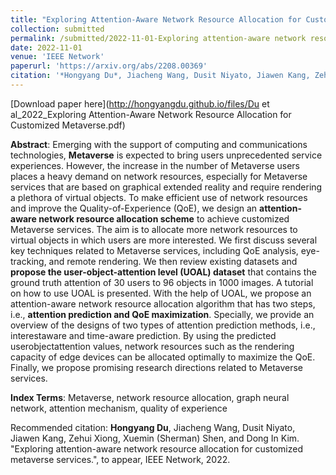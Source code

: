 ```yaml
---
title: "Exploring Attention-Aware Network Resource Allocation for Customized Metaverse Services"
collection: submitted
permalink: /submitted/2022-11-01-Exploring attention-aware network resource allocation for customized metaverse services
date: 2022-11-01
venue: 'IEEE Network'
paperurl: 'https://arxiv.org/abs/2208.00369'
citation: '*Hongyang Du*, Jiacheng Wang, Dusit Niyato, Jiawen Kang, Zehui Xiong, Xuemin (Sherman) Shen, and Dong In Kim. "Exploring attention-aware network resource allocation for customized metaverse services.", to appear, IEEE Network, 2022.'
---
```


[Download paper here](http://hongyangdu.github.io/files/Du et al_2022_Exploring Attention-Aware Network Resource Allocation for Customized Metaverse.pdf)

**Abstract**:  Emerging with the support of computing and communications technologies, **Metaverse** is expected to bring users unprecedented service experiences. However, the increase in the number of Metaverse users places a heavy demand on network resources, especially for Metaverse services that are based on graphical extended reality and require rendering a plethora of virtual objects. To make efficient use of network resources and improve the Quality-of-Experience (QoE), we design an **attention-aware network resource allocation scheme** to achieve customized Metaverse services. The aim is to allocate more network resources to virtual objects in which users are more interested. We first discuss several key techniques related to Metaverse services, including QoE analysis, eye-tracking, and remote rendering. We then review existing datasets and **propose the user-object-attention level (UOAL) dataset** that contains the ground truth attention of 30 users to 96 objects in 1000 images. A tutorial on how to use UOAL is presented. With the help of UOAL, we propose an attention-aware network resource allocation algorithm that has two steps, i.e., **attention prediction and QoE maximization**. Specially, we provide an overview of the designs of two types of attention prediction methods, i.e., interestaware and time-aware prediction. By using the predicted userobjectattention values, network resources such as the rendering capacity of edge devices can be allocated optimally to maximize the QoE. Finally, we propose promising research directions related to Metaverse services. 

**Index Terms**: Metaverse, network resource allocation, graph neural network, attention mechanism, quality of experience 

Recommended citation: **Hongyang Du**, Jiacheng Wang, Dusit Niyato, Jiawen Kang, Zehui Xiong, Xuemin (Sherman) Shen, and Dong In Kim. "Exploring attention-aware network resource allocation for customized metaverse services.", to appear, IEEE Network, 2022.
